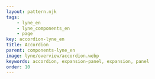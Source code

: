 ```yaml
---
layout: pattern.njk
tags: 
    - lyne_en
    - lyne_components_en
    - page
key: accordion-lyne_en
title: Accordion
parent: components-lyne_en
image: lyne/overview/accordion.webp
keywords: accordion, expansion-panel, expansion, panel
order: 10
---
```

